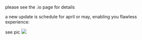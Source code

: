 please see the .io page for details


a new update is schedule for april or may, enabling you flawless experience:

see pic <img src="https://cloud.githubusercontent.com/assets/1205100/11052210/5d0cb594-8756-11e5-8526-99f6057e941d.png"/>
